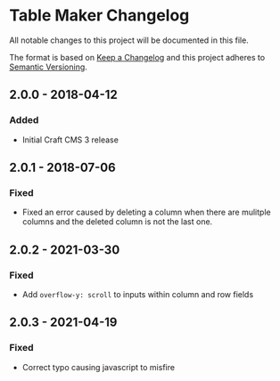 # Table Maker Changelog

All notable changes to this project will be documented in this file.

The format is based on [Keep a Changelog](http://keepachangelog.com/) and this project adheres to [Semantic Versioning](http://semver.org/).

## 2.0.0 - 2018-04-12
### Added
- Initial Craft CMS 3 release

## 2.0.1 - 2018-07-06
### Fixed
- Fixed an error caused by deleting a column when there are mulitple columns and the deleted column is not the last one.

## 2.0.2 - 2021-03-30
### Fixed
- Add `overflow-y: scroll` to inputs within column and row fields

## 2.0.3 - 2021-04-19
### Fixed
- Correct typo causing javascript to misfire 
